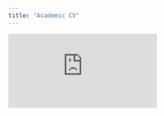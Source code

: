 ```yaml
---
title: "Academic CV"
---
```

<embed src="https://adesam111.github.io/samueladeyanju/images/SamuelAdeyanjuCV.pdf" 
       type="application/pdf" />
